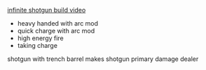 [infinite shotgun build video](https://www.youtube.com/watch?v=dIY7o0GDqAM)

- heavy handed with arc mod
- quick charge with arc mod
- high energy fire
- taking charge

shotgun with trench barrel makes shotgun primary damage dealer
